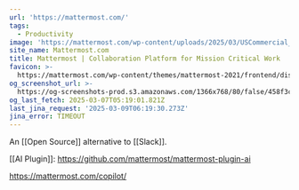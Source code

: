 ```yaml
---
url: 'https://mattermost.com/'
tags:
  - Productivity
image: 'https://mattermost.com/wp-content/uploads/2025/03/USCommercial_1200x628_V2.png'
site_name: Mattermost.com
title: Mattermost | Collaboration Platform for Mission Critical Work
favicon: >-
  https://mattermost.com/wp-content/themes/mattermost-2021/frontend/dist/img/favicon/v2/favicon-32x32.png
og_screenshot_url: >-
  https://og-screenshots-prod.s3.amazonaws.com/1366x768/80/false/458f3c54b00e63ea7395c90e36211f1cfd4a8a0b05a0fd86a7f073e9d3fb818b.jpeg
og_last_fetch: 2025-03-07T05:19:01.821Z
last_jina_request: '2025-03-09T06:19:30.273Z'
jina_error: TIMEOUT
---
```




An [[Open Source]] alternative to [[Slack]]. 

[[AI Plugin]]: https://github.com/mattermost/mattermost-plugin-ai

https://mattermost.com/copilot/
